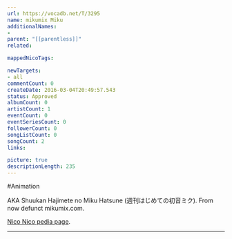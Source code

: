 ```yaml
---
url: https://vocadb.net/T/3295
name: mikumix Miku
additionalNames: 
- 
parent: "[[parentless]]"
related:

mappedNicoTags:

newTargets:
- all
commentCount: 0
createDate: 2016-03-04T20:49:57.543
status: Approved
albumCount: 0
artistCount: 1
eventCount: 0
eventSeriesCount: 0
followerCount: 0
songListCount: 0
songCount: 2
links: 

picture: true
descriptionLength: 235
---
```


#Animation

AKA Shuukan Hajimete no Miku Hatsune (週刊はじめての初音ミク). From now defunct mikumix.com.

[Nico Nico pedia page](http://dic.nicovideo.jp/a/%E9%80%B1%E5%88%8A%E3%81%AF%E3%81%98%E3%82%81%E3%81%A6%E3%81%AE%E5%88%9D%E9%9F%B3%E3%83%9F%E3%82%AF).

---


